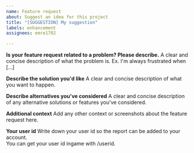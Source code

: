 ```yaml
---
name: Feature request
about: Suggest an idea for this project
title: "[SUGGESTION] My suggestion"
labels: enhancement
assignees: emre1702

---
```


**Is your feature request related to a problem? Please describe.**
A clear and concise description of what the problem is. Ex. I'm always frustrated when [...]

**Describe the solution you'd like**
A clear and concise description of what you want to happen.

**Describe alternatives you've considered**
A clear and concise description of any alternative solutions or features you've considered.

**Additional context**
Add any other context or screenshots about the feature request here.

**Your user id**
Write down your user id so the report can be added to your account.  
You can get your user id ingame with /userid.
